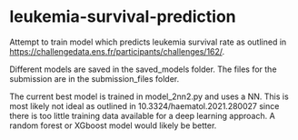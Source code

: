 # leukemia-survival-prediction
Attempt to train model which predicts leukemia survival rate as outlined in https://challengedata.ens.fr/participants/challenges/162/.

Different models are saved in the saved_models folder. The files for the submission are in the submission_files folder.

The current best model is trained in model_2nn2.py and uses a NN. This is most likely not ideal as outlined in 10.3324/haematol.2021.280027 since there is too little training data available for a deep learning approach. A random forest or XGboost model would likely be better.
